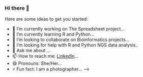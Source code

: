 ### Hi there 👋


Here are some ideas to get you started:

- 🔭 I’m currently working on The Spreadsheet project...
- 🌱 I’m currently learning R and Python...
- 👯 I’m looking to collaborate on Bioinformatics projects...
- 🤔 I’m looking for help with R and Python NGS data analysis..
- 💬 Ask me about ...
- 📫 How to reach me: [LinkedIn](https://www.linkedin.com/in/orinda/)...
- 😄 Pronouns: She/Her...
- ⚡ Fun fact: I am a photographer...
-->
